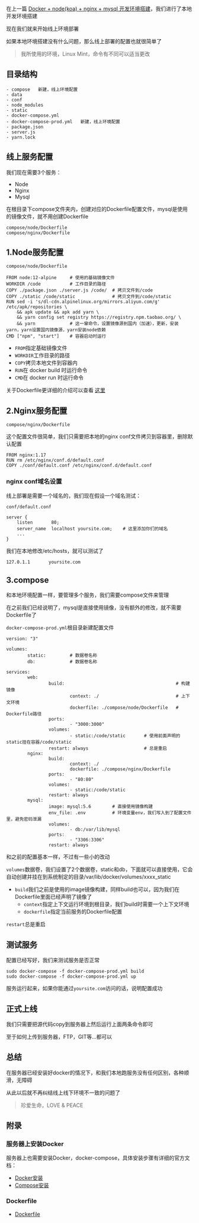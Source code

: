 在上一篇 [Docker + node(koa) + nginx + mysql 开发环境搭建](https://github.com/tonysoul/docker-koa)，我们进行了本地开发环境搭建

现在我们就来开始线上环境部署

如果本地环境搭建没有什么问题，那么线上部署的配置也就很简单了

> 我所使用的环境，Linux Mint，命令有不同可以适当更改

## 目录结构
```
- compose   新建，线上环境配置
- data      
- conf      
- node_modules
- static        
- docker-compose.yml
- docker-compose-prod.yml   新建，线上环境配置
- package.json
- server.js
- yarn.lock
```

## 线上服务配置
我们现在需要3个服务：
- Node
- Nginx
- Mysql

在根目录下compose文件夹内，创建对应的Dockerfile配置文件，mysql是使用的镜像文件，就不用创建Dockerfile
```
compose/node/Dockerfile
compose/nginx/Dockerfile
```

## 1.Node服务配置
`compose/node/Dockerfile`
```
FROM node:12-alpine     # 使用的基础镜像文件
WORKDIR /code           # 工作目录的路径
COPY ./package.json ./server.js /code/  # 拷贝文件到/code
COPY ./static /code/static              # 拷贝文件到/code/static
RUN sed -i 's/dl-cdn.alpinelinux.org/mirrors.aliyun.com/g' /etc/apk/repositories \
	&& apk update && apk add yarn \
	&& yarn config set registry https://registry.npm.taobao.org/ \
	&& yarn             # 这一窜命令，设置镜像源到国内（加速），更新，安装yarn，yarn设置国内镜像源，yarn安装node依赖
CMD ["npm", "start"]    # 容器启动时运行
```

- `FROM`指定基础镜像文件
- `WORKDIR`工作目录的路径
- `COPY`拷贝本地文件到容器内
- `RUN`在 docker build 时运行命令
- `CMD`在 docker run 时运行命令



关于Dockerfile更详细的介绍可以查看 [这里](https://www.runoob.com/docker/docker-dockerfile.html)


## 2.Nginx服务配置
`compose/nginx/Dockerfile`

这个配置文件很简单，我们只需要把本地的nginx conf文件拷贝到容器里，删除默认配置
```
FROM nginx:1.17
RUN rm /etc/nginx/conf.d/default.conf
COPY ./conf/default.conf /etc/nginx/conf.d/default.conf 
```

### nginx conf域名设置
线上部署是需要一个域名的，我们现在假设一个域名测试：

`conf/default.conf`
```
server {
    listen       80;
    server_name  localhost yoursite.com;    # 这里添加你们的域名
    ...
}
```
我们在本地修改/etc/hosts，就可以测试了
```
127.0.1.1       yoursite.com
```


## 3.compose
和本地环境配置一样，要管理多个服务，我们需要compose文件来管理

在之前我们已经说明了，mysql是直接使用镜像，没有额外的修改，就不需要Dockerfile了

`docker-compose-prod.yml`根目录新建配置文件

```
version: "3"

volumes:
        static:         # 数据卷名称
        db:             # 数据卷名称

services:
        web:
                build:                                          # 构建镜像
                        context: ./                             # 上下文环境
                        dockerfile: ./compose/node/Dockerfile   # Dockerfile路径
                ports:
                        - "3000:3000"
                volumes:
                        - static:/code/static       # 使用前面声明的static挂在容器/code/static
                restart: always                     # 总是重启
        nginx:
                build:
                        context: ./
                        dockerfile: ./compose/nginx/Dockerfile
                ports:
                        - "80:80"
                volumes:
                        - static:/code/static
                restart: always
        mysql:
                image: mysql:5.6        # 直接使用镜像构建
                env_file: .env          # 环境变量env，我们写入到了配置文件里，避免密码泄漏
                volumes:    
                        - db:/var/lib/mysql
                ports:
                        - "3306:3306"
                restart: always

```
和之前的配置基本一样，不过有一些小的改动

`volumes`数据卷，我们设置了2个数据卷，static和db，下面就可以直接使用，它会自动创建并挂在到系统制定的目录/var/lib/docker/volumes/xxxx_static

- `build`我们之前是使用的image镜像构建，同样build也可以，因为我们在Dockerfile里面已经声明了镜像了
    - `context`指定上下文运行环境到根目录，我们build时需要一个上下文环境
    - `dockerfile`指定当前服务的Dockerfile配置

`restart`总是重启


## 测试服务
配置已经写好，我们来测试服务是否正常
```
sudo docker-compose -f docker-compose-prod.yml build
sudo docker-compose -f docker-compose-prod.yml up
```
服务运行起来，如果你能通过`yoursite.com`访问的话，说明配置成功


## 正式上线
我们只需要把源代码copy到服务器上然后运行上面两条命令即可

至于如何上传到服务器，FTP，GIT等...都可以



## 总结
在服务器已经安装好docker的情况下，和我们本地跑服务没有任何区别，各种顺滑，无障碍

从此以后就不再纠结线上线下环境不一致的问题了

> 珍爱生命，LOVE & PEACE

## 附录

### 服务器上安装Docker
服务器上也需要安装Docker，docker-compose，具体安装步骤有详细的官方文档：
- [Docker安装](https://docs.docker.com/install/)
- [Compose安装](https://docs.docker.com/compose/install/)

### Dockerfile
- [Dockerfile](https://www.runoob.com/docker/docker-dockerfile.html)
